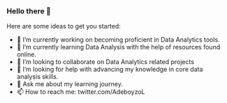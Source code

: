 ### Hello there 👋
Here are some ideas to get you started:
- 🔭 I’m currently working on becoming proficient in Data Analytics tools. 
- 🌱 I’m currently learning Data Analysis with the help of resources found online.
- 👯 I’m looking to collaborate on Data Analytics related projects
- 🤔 I’m looking for help with advancing my knowledge in core data analysis skills.
- 💬 Ask me about my learning journey.
- 📫 How to reach me: twitter.com/AdeboyzoL
